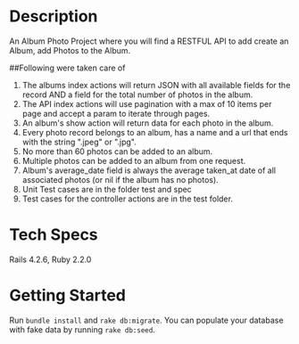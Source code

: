 # Description

An Album Photo Project where you will find a RESTFUL API to add create an Album, add Photos to the Album.

##Following were taken care of

1. The albums index actions will return JSON with all available fields for the record AND a field for the total number of photos in the album.
2. The API index actions will use pagination with a max of 10 items per page and accept a param to iterate through pages.
3. An album's show action will return data for each photo in the album.
4. Every photo record belongs to an album, has a name and a url that ends with the string ".jpeg" or ".jpg".
5. No more than 60 photos can be added to an album.
6. Multiple photos can be added to an album from one request.
7. Album's average_date field is always the average taken_at date of all associated photos (or nil if the album has no photos).
8. Unit Test cases are in the folder test and spec
9. Test cases for the controller actions are in the test folder.

# Tech Specs
Rails 4.2.6, 
Ruby 2.2.0

# Getting Started
Run `bundle install` and `rake db:migrate`.
You can populate your database with fake data by running `rake db:seed`.



